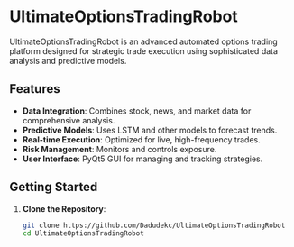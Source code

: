 # UltimateOptionsTradingRobot

UltimateOptionsTradingRobot is an advanced automated options trading platform designed for strategic trade execution using sophisticated data analysis and predictive models.

## Features
- **Data Integration**: Combines stock, news, and market data for comprehensive analysis.
- **Predictive Models**: Uses LSTM and other models to forecast trends.
- **Real-time Execution**: Optimized for live, high-frequency trades.
- **Risk Management**: Monitors and controls exposure.
- **User Interface**: PyQt5 GUI for managing and tracking strategies.

## Getting Started
1. **Clone the Repository**:
   ```bash
   git clone https://github.com/Dadudekc/UltimateOptionsTradingRobot
   cd UltimateOptionsTradingRobot
